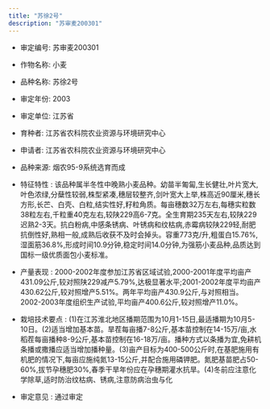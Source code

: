 ```yaml
---
title: "苏徐2号"
description: "苏审麦200301"
---
```

* 审定编号:  苏审麦200301

*  作物名称:  小麦

*  品种名称:  苏徐2号

*  审定年份:  2003

*  审定单位:  江苏省

* 育种者:  江苏省农科院农业资源与环境研究中心

*  申请者:  江苏省农科院农业资源与环境研究中心

*  品种来源:  烟农95-9系统选育而成

*  特征特性 : 
该品种属半冬性中晚熟小麦品种。幼苗半匍匐,生长健壮,叶片宽大,叶色浓绿,分蘖性较弱,株型紧凑,穗层较整齐,剑叶宽大上举,株高近90厘米,穗长方形,长芒、白壳、白粒,结实性好,籽粒角质。每亩穗数32万左右,每穗实粒数38粒左右,千粒重40克左右,较陕229高6-7克。全生育期235天左右,较陕229迟熟2-3天。抗白粉病,中感条锈病、叶锈病和纹枯病,赤霉病较陕229轻,耐肥抗倒性好,熟相一般,成熟后收获不及时会掉头。容重773克/升,粗蛋白15.76%,湿面筋36.8%,形成时间10.9分钟,稳定时间14.0分钟,为强筋小麦品种,品质达到国标一级优质面包小麦标准。
 
*  产量表现 : 
2000-2002年度参加江苏省区域试验,2000-2001年度平均亩产431.09公斤,较对照陕229减产5.79%,达极显著水平;2001-2002年度平均亩产430.62公斤,较对照增产5.51%。两年平均亩产430.9公斤,与对照相当。2002-2003年度组织生产试验,平均亩产400.6公斤,较对照增产11.0%。

*  栽培技术要点 : 
(1)在江苏淮北地区播期范围为10月1-15日,最适播期为10月5-10日。(2)适当增加基本苗。旱茬每亩播7-8公斤,基本苗控制在14-15万/亩,水稻茬每亩播种8-9公斤,基本苗控制在16-18万/亩。播种方式以条播为宜,免耕机条播或撒播应适当增加播种量。(3)亩产目标为400-500公斤时,在基肥施用有机肥的情况下,每亩应施纯氮13-15公斤,并配合施用磷钾肥。氮肥基苗肥占50-60%,拔节孕穗肥30%,春季干旱年份应在孕穗期灌水抗旱。(4)冬前应注意化学除草,适时防治纹枯病、锈病,注意防病治虫与化

*  审定意见 : 
通过审定
